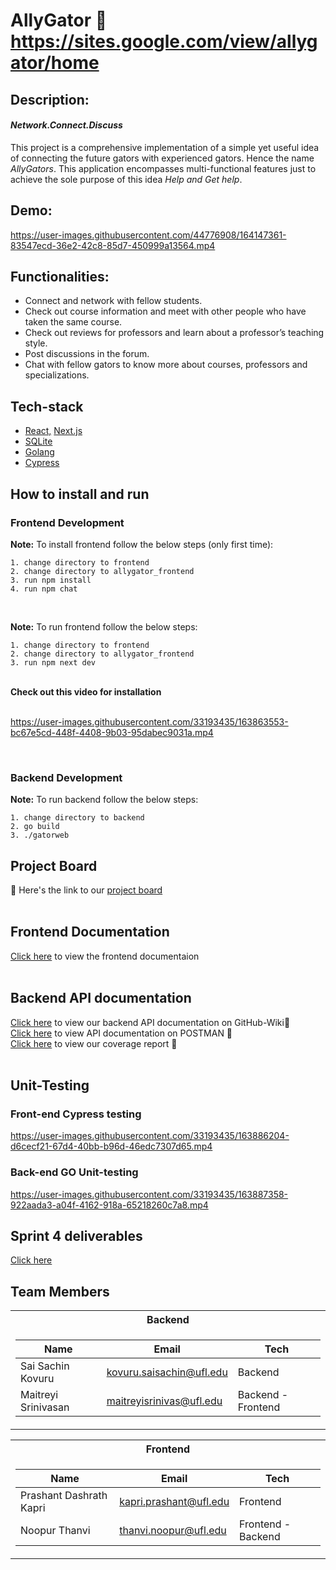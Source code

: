 # AllyGator :crocodile: https://sites.google.com/view/allygator/home
## Description:</br>
#### _Network.Connect.Discuss_ </br>
This project is a comprehensive implementation of a simple yet useful idea of connecting the future gators with experienced gators. Hence the name _AllyGators_. This application encompasses multi-functional features just to achieve the sole purpose of this idea _Help and Get help_. </br>

## Demo: </br>
https://user-images.githubusercontent.com/44776908/164147361-83547ecd-36e2-42c8-85d7-450999a13564.mp4



## Functionalities: </br>
- Connect and network with fellow students.</br>
- Check out course information and meet with other people who have taken the same course.</br>
- Check out reviews for professors and learn about a professor’s teaching style.</br>
- Post discussions in the forum.</br>
- Chat with fellow gators to know more about courses, professors and specializations. </br>

## Tech-stack </br>
- [React,](https://reactjs.org/) [Next.js](https://nextjs.org/) </br>
- [SQLite](https://www.sqlite.org/index.html) </br>
- [Golang](https://go.dev/) </br>
- [Cypress](https://go.cypress.io/get-started?utm_adgroup=132501525000&utm_keyword=cypress&utm_source=google&utm_medium=cpc&utm_campaign=15312994475&utm_term=cypress&hsa_acc=8898574980&hsa_cam=15312994475&hsa_grp=132501525000&hsa_ad=562694869893&hsa_src=g&hsa_tgt=kwd-40454352&hsa_kw=cypress&hsa_mt=e&hsa_net=adwords&hsa_ver=3&gclid=Cj0KCQjwr-SSBhC9ARIsANhzu154_iLpxg-WCWfsiJrgZ8kcFSm7w15DNezMTSXs1pCMlei4zkWQFlYaArZ6EALw_wcB) </br>

## How to install and run </br>
  ### Frontend Development <br />

  <b>Note:</b> To install frontend follow the below steps (only first time):<br/> 
  ```
  1. change directory to frontend
  2. change directory to allygator_frontend
  3. run npm install
  4. run npm chat
  ```
  <br />

  <b>Note:</b> To run frontend follow the below steps:<br/>
  ```
  1. change directory to frontend
  2. change directory to allygator_frontend
  3. run npm next dev
  ```
  <br />
  <b>Check out this video for installation</b> </br>
  </br>

  https://user-images.githubusercontent.com/33193435/163863553-bc67e5cd-448f-4408-9b03-95dabec9031a.mp4


  </br>

  ### Backend Development <br />
  <b>Note:</b> To run backend follow the below steps:<br/>
  ```
  1. change directory to backend 
  2. go build 
  3. ./gatorweb 
  ```

## Project Board </br>
:memo: Here's the link to our [project board](https://github.com/kovurusaisachin/AllyGator/projects/1)</br>
</br>
## Frontend Documentation </br>
[Click here](https://github.com/kovurusaisachin/AllyGator/wiki/Frontend-documentation) to view the frontend documentaion </br>
</br>
## Backend API documentation </br>
[Click here](https://github.com/kovurusaisachin/AllyGator/wiki/API-documentation) to view our backend API documentation on GitHub-Wiki📓 </br>
[Click here](https://documenter.getpostman.com/view/19334583/UVeGqkYL) to view API documentation on POSTMAN 📓 </br>
[Click here](https://github.com/kovurusaisachin/AllyGator/wiki/Code-coverage) to view our coverage report 📓 </br>
</br>
## Unit-Testing </br>
### Front-end Cypress testing </br>

https://user-images.githubusercontent.com/33193435/163886204-d6cecf21-67d4-40bb-b96d-46edc7307d65.mp4  


### Back-end GO Unit-testing </br>


https://user-images.githubusercontent.com/33193435/163887358-922aada3-a04f-4162-918a-65218260c7a8.mp4

## Sprint 4 deliverables </br>
[Click here](https://github.com/kovurusaisachin/AllyGator/blob/main/Sprint4.md) </br>

## Team Members </br>

<table>
<tr><th>Backend </th></tr>
<tr><td>

|Name| Email | Tech|
|--|--|--|
|Sai Sachin Kovuru|kovuru.saisachin@ufl.edu|Backend|
|Maitreyi Srinivasan|maitreyisrinivas@ufl.edu|Backend - Frontend|
  
</td></tr>
</table>


<table>
<tr><th>Frontend </th></tr>
<tr><td>

|Name| Email | Tech|
|--|--|--|
|Prashant Dashrath Kapri|kapri.prashant@ufl.edu|   Frontend    |
|Noopur Thanvi|thanvi.noopur@ufl.edu|Frontend - Backend|
  
</td></tr>
</table>







